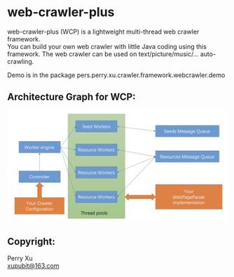 # web-crawler-plus
web-crawler-plus (WCP) is a lightweight multi-thread web crawler framework.  
You can build your own web crawler with little Java coding using this framework. 
The web crawler can be used on text/picture/music/... auto-crawling.  
  
Demo is in the package pers.perry.xu.crawler.framework.webcrawler.demo


## Architecture Graph for WCP: 
![Architecture Graph for WCP](./src/resources/wcp_graph.jpg)

## Copyright:  
Perry Xu  
xupubit@163.com
